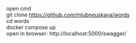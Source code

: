 open cmd  
git clone https://github.com/mlubneuskaya/words  
cd words  
docker compose up  
open in browser: http://localhost:5000/swagger/